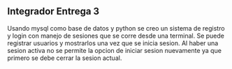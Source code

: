 ## Integrador Entrega 3

Usando mysql como base de datos y python se creo un sistema de registro y login con manejo de sesiones que se corre desde una terminal.
Se puede registrar usuarios y mostrarlos una vez que se inicia sesion. Al haber una sesion activa no se permite la opcion de iniciar sesion nuevamente ya que primero se debe cerrar la sesion actual.